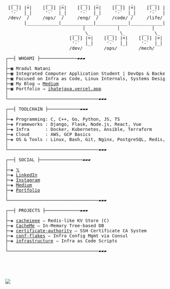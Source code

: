 <pre>


  
  ___   _      ___   _      ___   _      ___   _      ___   _
 [(_)] |=|    [(_)] |=|    [(_)] |=|    [(_)] |=|    [(_)] |=|
  '-`  |_|     '-`  |_|     '-`  |_|     '-`  |_|     '-`  |_|
 /dev/  /     /ops/  /     /eng/  /     /code/ /     /life/ /
       |____________|____________|____________|____________|
                             |            |            |
                         ___  \_      ___  \_      ___  \_
                        [(_)] |=|    [(_)] |=|    [(_)] |=|
                         '-`  |_|     '-`  |_|     '-`  |_|
                        /dev/        /ops/        /mech/
  
┌──┤ WHOAMI ├──────────────▰▰▰
│
├─▣ Mradul Natani
├─▣ Integrated Computer Application Student | DevOps & Backend Engineer
├─▣ Focused on Infra as Code, Linux Internals, Systems Design
├─▣ My Blog → <a href="https://medium.com/@mradulnatani0">Medium</a>
├─▣ Portfolio → <a href="https://ihatejava.vercel.app/">ihatejava.vercel.app</a>
│
└──────────────────────────────────▰▰▰
  
┌──┤ TOOLCHAIN ├────────────▰▰▰
│
├─◈ Programming: C, C++, Go, Python, JS, TS
├─◈ Frameworks : Django, Flask, Node.js, React, Vue
├─◈ Infra      : Docker, Kubernetes, Ansible, Terraform
├─◈ Cloud      : AWS, GCP Basics
├─◈ OS & Tools : Linux, Bash, Git, Nginx, PostgreSQL, Redis, MySQL, Confd, etcd, Consul, Apache, WSGI
│
└──────────────────────────────────▰▰▰

┌──┤ SOCIAL ├────────────────▰▰▰
│
├─◈ <a href="https://twitter.com/natani_mradul">𝕏</a>
├─◈ <a href="https://www.linkedin.com/in/mradul-natani/">LinkedIn</a>
├─◈ <a href="https://www.instagram.com/__mradull.___/">Instagram</a>
├─◈ <a href="https://medium.com/@mradulnatani0">Medium</a>
├─◈ <a href="https://ihatejava.vercel.app/">Portfolio</a>
│
└──────────────────────────────────▰▰▰

┌──┤ PROJECTS ├─────────────▰▰▰
│
├─◈ <a href="https://github.com/mradulnatani/cacheieee">cacheieee</a> — Redis-like KV Store (C)
├─◈ <a href="https://github.com/mradulnatani/CacheMe">CacheMe</a> — In-Memory Tree-based DB
├─◈ <a href="https://github.com/mradulnatani/certificate-authority">certificate-authority</a> — SSH Certificate CA System
├─◈ <a href="https://github.com/mradulnatani/conf-flakes">conf-flakes</a> — Infra Config Mgmt via Consul
├─◈ <a href="https://github.com/mradulnatani/infra-provisioning">infrastructure</a> — Infra as Code Scripts
│
└──────────────────────────────────▰▰▰


</pre>

\
<br>
![](https://github-profile-summary-cards.vercel.app/api/cards/profile-details?username=mradulnatani&theme=github_dark)

